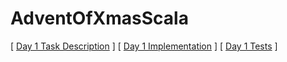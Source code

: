 # AdventOfXmasScala

[ <a href="https://adventofcode.com/2021/day/1" target="_blank">Day 1 Task Description</a> ] [ <a href="https://github.com/iusetabs/adventofxmas-2021-scala/blob/master/app/main/first/DepthDifference.scala" target="_blank">Day 1 Implementation</a> ] [ <a href="https://github.com/iusetabs/adventofxmas-2021-scala/blob/master/app/test/first/Day1Suite.scala" target="_blank">Day 1 Tests</a> ]